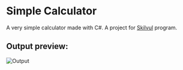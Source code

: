 # Simple Calculator
A very simple calculator made with C#.
A project for [Skilvul](https://skilvul.com) program.

## Output preview:
![Output](https://drive.google.com/uc?id=11ZPBay5pXTh4-5bdV4Ql4Q7JBYV0NjpK9)
